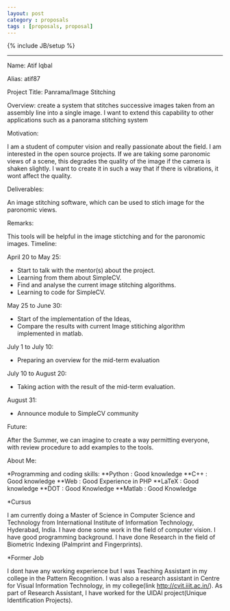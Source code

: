 ```yaml
---
layout: post
category : proposals
tags : [proposals, proposal]
---
```

{% include JB/setup %}

-----------------------------------

Name: Atif Iqbal

Alias: atif87

Project Title: Panrama/Image Stitching

Overview: create a system that stitches successive images taken from an assembly line into a single image. I want to extend this capability to other applications such as a panorama stitching system

Motivation:

I am a student of computer vision and really passionate about the field. I am interested in the open source projects.
If we are taking some paronomic views of a scene, this degrades the quality of the image if the camera is shaken slightly. I want 
to create it in such a way that if there is vibrations, it wont affect the quality.

Deliverables:

An image stitching software, which can be used to stich image for the paronomic views. 

Remarks:

This tools will be helpful in the image stictching and for the paronomic images.
Timeline:

April 20 to May 25:
* Start to talk with the mentor(s) about the project.
* Learning from them about SimpleCV.
* Find and analyse the current image stitching algorithms. 
* Learning to code for SimpleCV. 

May 25 to June 30:
* Start of the implementation of the Ideas,
* Compare the results with current Image stitiching algorithm implemented in matlab. 

July 1 to July 10:
* Preparing an overview for the mid-term evaluation

July 10 to August 20:
* Taking action with the result of the mid-term evaluation.

August 31:
* Announce module to SimpleCV community

Future:

After the Summer, we can imagine to create a way permitting everyone, with review procedure to add examples
to the tools.

About Me:

*Programming and coding skills:
    **Python : Good knowledge
    **C++    : Good knowledge
    **Web    : Good Experience in PHP
    **LaTeX  : Good knowledge
    **DOT    : Good Knowledge
    **Matlab : Good Knowledge
    
*Cursus

I am currently doing a Master of Science in Computer Science and Technology from International Institute of Information Technology, Hyderabad, India. I have done some work in the field of computer vision. I have good programming background. I have done Research in the field of Biometric Indexing (Palmprint and Fingerprints). 

*Former Job

I dont have any working experience but I was Teaching Assistant in my college in the Pattern Recognition. I was also a research assistant in Centre for Visual 
Information Technology, in my college(link http://cvit.iiit.ac.in/). As part of Research Assistant, I have worked for the UIDAI project(Unique Identification Projects).   

